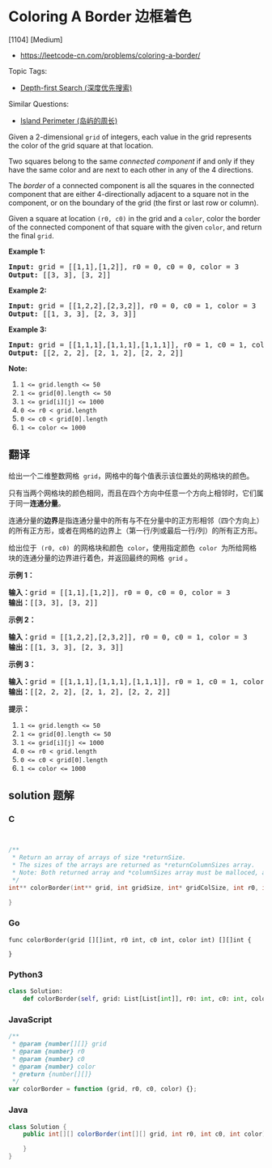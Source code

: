 # Coloring A Border 边框着色

[1104] [Medium]

- https://leetcode-cn.com/problems/coloring-a-border/

Topic Tags:

- [Depth-first Search (深度优先搜索)](https://leetcode-cn.com/tag/depth-first-search/)

Similar Questions:

- [Island Perimeter (岛屿的周长)](https://leetcode-cn.com/problems/island-perimeter/)

Given a 2-dimensional `grid` of integers, each value in the grid represents the color of the grid square at that location.

Two squares belong to the same _connected component_ if and only if they have the same color and are next to each other in any of the 4 directions.

The *border* of a connected component is all the squares in the connected component that are either 4-directionally adjacent to a square not in the component, or on the boundary of the grid (the first or last row or column).

Given a square at location `(r0, c0)` in the grid and a `color`, color the border of the connected component of that square with the given `color`, and return the final `grid`.

**Example 1:**

<pre><strong>Input: </strong>grid = <span id="example-input-1-1">[[1,1],[1,2]]</span>, r0 = <span id="example-input-1-2">0</span>, c0 = <span id="example-input-1-3">0</span>, color = <span id="example-input-1-4">3</span>
<strong>Output: </strong><span id="example-output-1">[[3, 3], [3, 2]]</span>
</pre>

**Example 2:**

<pre><strong>Input: </strong>grid = <span id="example-input-2-1">[[1,2,2],[2,3,2]]</span>, r0 = <span id="example-input-2-2">0</span>, c0 = <span id="example-input-2-3">1</span>, color = <span id="example-input-2-4">3</span>
<strong>Output: </strong><span id="example-output-2">[[1, 3, 3], [2, 3, 3]]</span>
</pre>

**Example 3:**

<pre><strong>Input: </strong>grid = <span id="example-input-3-1">[[1,1,1],[1,1,1],[1,1,1]]</span>, r0 = <span id="example-input-3-2">1</span>, c0 = <span id="example-input-3-3">1</span>, color = <span id="example-input-3-4">2</span>
<strong>Output: </strong><span id="example-output-3">[[2, 2, 2], [2, 1, 2], [2, 2, 2]]</span></pre>

**Note:**

1.  `1 <= grid.length <= 50`
2.  `1 <= grid[0].length <= 50`
3.  `1 <= grid[i][j] <= 1000`
4.  `0 <= r0 < grid.length`
5.  `0 <= c0 < grid[0].length`
6.  `1 <= color <= 1000`

## 翻译

给出一个二维整数网格  `grid`，网格中的每个值表示该位置处的网格块的颜色。

只有当两个网格块的颜色相同，而且在四个方向中任意一个方向上相邻时，它们属于同一**连通分量**。

连通分量的**边界**是指连通分量中的所有与不在分量中的正方形相邻（四个方向上）的所有正方形，或者在网格的边界上（第一行/列或最后一行/列）的所有正方形。

给出位于  `(r0, c0)`  的网格块和颜色  `color`，使用指定颜色  `color`  为所给网格块的连通分量的边界进行着色，并返回最终的网格  `grid` 。

**示例 1：**

<pre><strong>输入：</strong>grid = [[1,1],[1,2]], r0 = 0, c0 = 0, color = 3
<strong>输出：</strong>[[3, 3], [3, 2]]
</pre>

**示例 2：**

<pre><strong>输入：</strong>grid = [[1,2,2],[2,3,2]], r0 = 0, c0 = 1, color = 3
<strong>输出：</strong>[[1, 3, 3], [2, 3, 3]]
</pre>

**示例 3：**

<pre><strong>输入：</strong>grid = [[1,1,1],[1,1,1],[1,1,1]], r0 = 1, c0 = 1, color = 2
<strong>输出：</strong>[[2, 2, 2], [2, 1, 2], [2, 2, 2]]</pre>

**提示：**

1.  `1 <= grid.length <= 50`
2.  `1 <= grid[0].length <= 50`
3.  `1 <= grid[i][j] <= 1000`
4.  `0 <= r0 < grid.length`
5.  `0 <= c0 < grid[0].length`
6.  `1 <= color <= 1000`

## solution 题解

### C

```c


/**
 * Return an array of arrays of size *returnSize.
 * The sizes of the arrays are returned as *returnColumnSizes array.
 * Note: Both returned array and *columnSizes array must be malloced, assume caller calls free().
 */
int** colorBorder(int** grid, int gridSize, int* gridColSize, int r0, int c0, int color, int* returnSize, int** returnColumnSizes){

}


```

### Go

```golang
func colorBorder(grid [][]int, r0 int, c0 int, color int) [][]int {

}
```

### Python3

```python
class Solution:
    def colorBorder(self, grid: List[List[int]], r0: int, c0: int, color: int) -> List[List[int]]:

```

### JavaScript

```javascript
/**
 * @param {number[][]} grid
 * @param {number} r0
 * @param {number} c0
 * @param {number} color
 * @return {number[][]}
 */
var colorBorder = function (grid, r0, c0, color) {};
```

### Java

```java
class Solution {
    public int[][] colorBorder(int[][] grid, int r0, int c0, int color) {

    }
}
```
